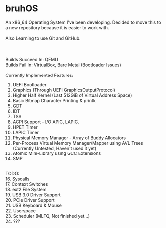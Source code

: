 # bruhOS
An x86_64 Operating System I've been developing. 
Decided to move this to a new repository because it is easier to work with.<br>
<br>
Also Learning to use Git and GitHub.
<br>
<br>
<br>
<br>
Builds Succeed In: QEMU<br>
Builds Fail    In: VirtualBox, Bare Metal (Bootloader Issues)<br>
<br>
Currently Implemented Features:<br>
  01. UEFI Bootloader
  02. Graphics (Through UEFI GraphicsOutputProtocol)
  03. Higher Half Kernel (Last 512GiB of Virtual Address Space)
  04. Basic Bitmap Character Printing & printk
  05. GDT
  06. IDT
  07. TSS 
  08. ACPI Support - I/O APIC, LAPIC.
  09. HPET Timer
  10. LAPIC Timer
  11. Physical Memory Manager - Array of Buddy Allocators
  12. Per-Process Virtual Memory Manager/Mapper using AVL Trees (Currently Untested, Haven't used it yet)
  13. Atomic Mini-Library using GCC Extensions
  14. SMP
<br>
TODO:<br>
  16. Syscalls<br>
  17. Context Switches<br>
  18. ext2 File System<br>
  19. USB 3.0 Driver Support<br>
  20. PCIe Driver Support<br>
  21. USB Keyboard & Mouse<br>
  22. Userspace<br>
  23. Scheduler (MLFQ, Not finished yet...)<br>
  24. ???<br>
